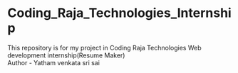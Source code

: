 # Coding_Raja_Technologies_Internship
This repository is for my project in Coding Raja Technologies
Web development internship(Resume Maker)
<br>
Author - Yatham venkata sri sai
